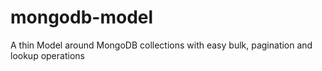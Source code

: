 # mongodb-model
A thin Model around MongoDB collections with easy bulk, pagination and lookup operations

